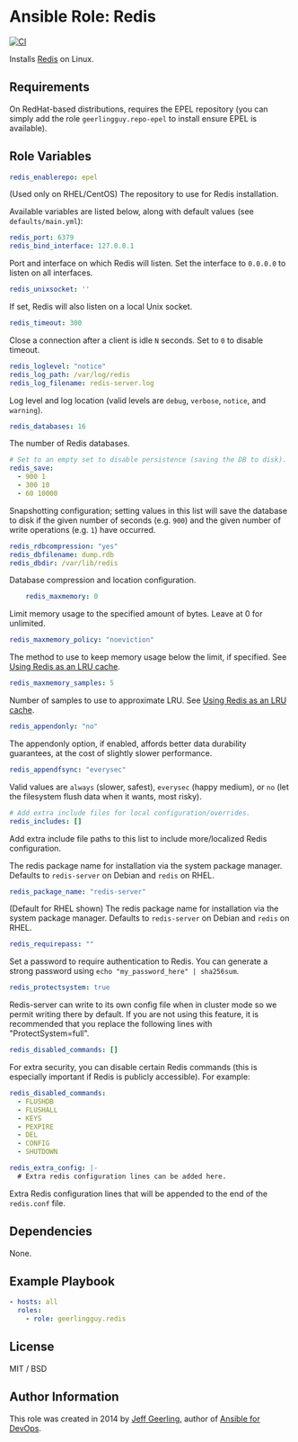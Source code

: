 # Ansible Role: Redis

[![CI](https://github.com/geerlingguy/ansible-role-redis/workflows/CI/badge.svg?event=push)](https://github.com/geerlingguy/ansible-role-redis/actions?query=workflow%3ACI)

Installs [Redis](http://redis.io/) on Linux.

## Requirements

On RedHat-based distributions, requires the EPEL repository (you can simply add the role `geerlingguy.repo-epel` to install ensure EPEL is available).

## Role Variables

```yaml
redis_enablerepo: epel
```

(Used only on RHEL/CentOS) The repository to use for Redis installation.

Available variables are listed below, along with default values (see `defaults/main.yml`):

```yaml
redis_port: 6379
redis_bind_interface: 127.0.0.1
```

Port and interface on which Redis will listen. Set the interface to `0.0.0.0` to listen on all interfaces.

```yaml
redis_unixsocket: ''
```

If set, Redis will also listen on a local Unix socket.

```yaml
redis_timeout: 300
```

Close a connection after a client is idle `N` seconds. Set to `0` to disable timeout.

```yaml
redis_loglevel: "notice"
redis_log_path: /var/log/redis
redis_log_filename: redis-server.log
```

Log level and log location (valid levels are `debug`, `verbose`, `notice`, and `warning`).

```yaml
redis_databases: 16
```

The number of Redis databases.

```yaml
# Set to an empty set to disable persistence (saving the DB to disk).
redis_save:
  - 900 1
  - 300 10
  - 60 10000
```

Snapshotting configuration; setting values in this list will save the database to disk if the given number of seconds (e.g. `900`) and the given number of write operations (e.g. `1`) have occurred.

```yaml
redis_rdbcompression: "yes"
redis_dbfilename: dump.rdb
redis_dbdir: /var/lib/redis
```

Database compression and location configuration.

```yaml
    redis_maxmemory: 0
```

Limit memory usage to the specified amount of bytes. Leave at 0 for unlimited.

```yaml
redis_maxmemory_policy: "noeviction"
```

The method to use to keep memory usage below the limit, if specified. See [Using Redis as an LRU cache](http://redis.io/topics/lru-cache).

```yaml
redis_maxmemory_samples: 5
```

Number of samples to use to approximate LRU. See [Using Redis as an LRU cache](http://redis.io/topics/lru-cache).

```yaml
redis_appendonly: "no"
```

The appendonly option, if enabled, affords better data durability guarantees, at the cost of slightly slower performance.

```yaml
redis_appendfsync: "everysec"
```

Valid values are `always` (slower, safest), `everysec` (happy medium), or `no` (let the filesystem flush data when it wants, most risky).

```yaml
# Add extra include files for local configuration/overrides.
redis_includes: []
```

Add extra include file paths to this list to include more/localized Redis configuration.

The redis package name for installation via the system package manager. Defaults to `redis-server` on Debian and `redis` on RHEL.

```yaml
redis_package_name: "redis-server"
```

(Default for RHEL shown) The redis package name for installation via the system package manager. Defaults to `redis-server` on Debian and `redis` on RHEL.

```yaml
redis_requirepass: ""
```

Set a password to require authentication to Redis. You can generate a strong password using `echo "my_password_here" | sha256sum`.

```yaml
redis_protectsystem: true
```

Redis-server can write to its own config file when in cluster mode so we permit writing there by default. If you are not using this feature, it is recommended that you replace the following lines with "ProtectSystem=full".

```yaml
redis_disabled_commands: []
```

For extra security, you can disable certain Redis commands (this is especially important if Redis is publicly accessible). For example:

```yaml
redis_disabled_commands:
  - FLUSHDB
  - FLUSHALL
  - KEYS
  - PEXPIRE
  - DEL
  - CONFIG
  - SHUTDOWN
```

```yaml
redis_extra_config: |-
  # Extra redis configuration lines can be added here.
```

Extra Redis configuration lines that will be appended to the end of the `redis.conf` file.

## Dependencies

None.

## Example Playbook

```yaml
- hosts: all
  roles:
    - role: geerlingguy.redis
```

## License

MIT / BSD

## Author Information

This role was created in 2014 by [Jeff Geerling](https://www.jeffgeerling.com/), author of [Ansible for DevOps](https://www.ansiblefordevops.com/).
